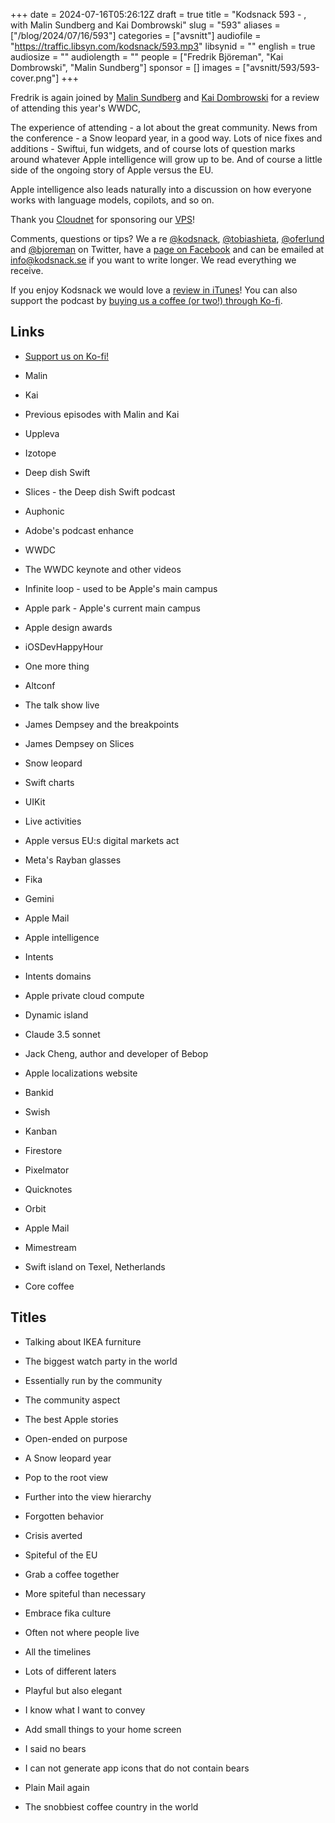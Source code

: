 +++
date = 2024-07-16T05:26:12Z
draft = true
title = "Kodsnack 593 - , with Malin Sundberg and Kai Dombrowski"
slug = "593"
aliases = ["/blog/2024/07/16/593"]
categories = ["avsnitt"]
audiofile = "https://traffic.libsyn.com/kodsnack/593.mp3"
libsynid = ""
english = true
audiosize = ""
audiolength = ""
people = ["Fredrik Björeman", "Kai Dombrowski", "Malin Sundberg"]
sponsor = []
images = ["avsnitt/593/593-cover.png"]
+++

Fredrik is again joined by [Malin Sundberg](https://mastodon.social/@malin) and [Kai Dombrowski](https://mastodon.social/@kaidombrowski) for a review of attending this year's WWDC, 

The experience of attending - a lot about the great community.
News from the conference - a Snow leopard year, in a good way. Lots of nice fixes and additions - Swiftui, fun widgets, and of course lots of question marks around whatever Apple intelligence will grow up to be. And of course a little side of the ongoing story of Apple versus the EU.

Apple intelligence also leads naturally into a discussion on how everyone works with language models, copilots, and so on. 

Thank you [Cloudnet](http://www.cloudnet.se) for sponsoring our [VPS](http://en.wikipedia.org/wiki/Virtual_private_server)!

Comments, questions or tips? We a	re [@kodsnack](https://www.twitter.com/kodsnack), [@tobiashieta](https://www.twitter.com/tobiashieta), [@oferlund](https://twitter.com/oferlund) and [@bjoreman](https://www.twitter.com/bjoreman) on Twitter, have a [page on Facebook](https://www.facebook.com/kodsnack) and can be emailed at [info@kodsnack.se](mailto:info@kodsnack.se) if you want to write longer. We read everything we receive.

If you enjoy Kodsnack we would love a [review in iTunes](http://itunes.apple.com/se/podcast/kodsnack/id561631498?l=en)! You can also support the podcast by <a href="https://ko-fi.com/kodsnack" rel="payment">buying us a coffee (or two!) through Ko-fi</a>.

## Links ##
* [Support us on Ko-fi!](https://ko-fi.com/kodsnack)
* Malin
* Kai
* Previous episodes with Malin and Kai
* Uppleva
* Izotope
* Deep dish Swift
* Slices - the Deep dish Swift podcast
* Auphonic
* Adobe's podcast enhance
* WWDC
* The WWDC keynote and other videos
* Infinite loop - used to be Apple's main campus
* Apple park - Apple's current main campus
* Apple design awards
* iOSDevHappyHour
* One more thing
* Altconf
* The talk show live
* James Dempsey and the breakpoints
* James Dempsey on Slices
* Snow leopard
* Swift charts
* UIKit
* Live activities
* Apple versus EU:s digital markets act
* Meta's Rayban glasses
* Fika
* Gemini
* Apple Mail

* Apple intelligence
* Intents
* Intents domains
* Apple private cloud compute
* Dynamic island
* Claude 3.5 sonnet
* Jack Cheng, author and developer of Bebop
* Apple localizations website
* Bankid
* Swish
* Kanban
* Firestore
* Pixelmator
* Quicknotes
* Orbit
* Apple Mail
* Mimestream
* Swift island on Texel, Netherlands
* Core coffee

## Titles ##
* Talking about IKEA furniture
* The biggest watch party in the world
* Essentially run by the community
* The community aspect
* The best Apple stories
* Open-ended on purpose
* A Snow leopard year
* Pop to the root view
* Further into the view hierarchy
* Forgotten behavior
* Crisis averted
* Spiteful of the EU
* Grab a coffee together
* More spiteful than necessary
* Embrace fika culture
* Often not where people live

* All the timelines
* Lots of different laters
* Playful but also elegant
* I know what I want to convey
* Add small things to your home screen
* I said no bears
* I can not generate app icons that do not contain bears
* Plain Mail again
* The snobbiest coffee country in the world
